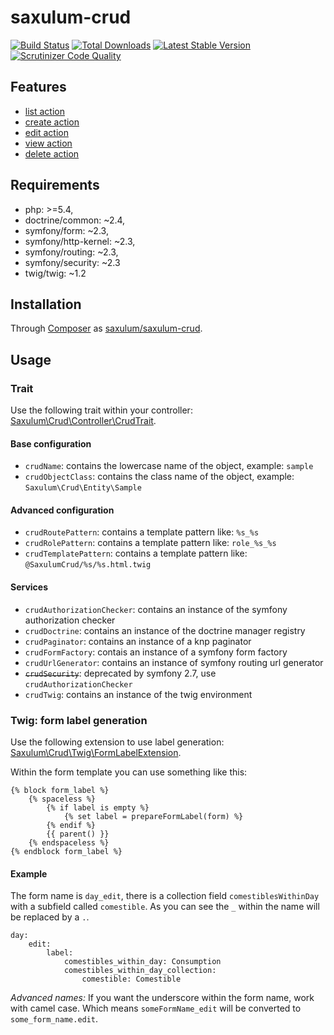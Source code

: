 # saxulum-crud

[![Build Status](https://api.travis-ci.org/saxulum/saxulum-crud.png?branch=master)](https://travis-ci.org/saxulum/saxulum-crud)
[![Total Downloads](https://poser.pugx.org/saxulum/saxulum-crud/downloads.png)](https://packagist.org/packages/saxulum/saxulum-crud)
[![Latest Stable Version](https://poser.pugx.org/saxulum/saxulum-crud/v/stable.png)](https://packagist.org/packages/saxulum/saxulum-crud)
[![Scrutinizer Code Quality](https://scrutinizer-ci.com/g/saxulum/saxulum-crud/badges/quality-score.png?b=master)](https://scrutinizer-ci.com/g/saxulum/saxulum-crud/?branch=master)

## Features

 * [list action][2]
 * [create action][3]
 * [edit action][4]
 * [view action][5]
 * [delete action][6]

## Requirements

 * php: >=5.4,
 * doctrine/common: ~2.4,
 * symfony/form: ~2.3,
 * symfony/http-kernel: ~2.3,
 * symfony/routing: ~2.3,
 * symfony/security: ~2.3
 * twig/twig: ~1.2

## Installation

Through [Composer](http://getcomposer.org) as [saxulum/saxulum-crud][1].

## Usage

### Trait

Use the following trait within your controller: [Saxulum\Crud\Controller\CrudTrait][7].

#### Base configuration

 * `crudName`: contains the lowercase name of the object, example: `sample`
 * `crudObjectClass`: contains the class name of the object, example: `Saxulum\Crud\Entity\Sample`

#### Advanced configuration

 * `crudRoutePattern`: contains a template pattern like: `%s_%s`
 * `crudRolePattern`: contains a template pattern like: `role_%s_%s`
 * `crudTemplatePattern`: contains a template pattern like: `@SaxulumCrud/%s/%s.html.twig`

#### Services

 * `crudAuthorizationChecker`: contains an instance of the symfony authorization checker
 * `crudDoctrine`: contains an instance of the doctrine manager registry
 * `crudPaginator`: contains an instance of a knp paginator
 * `crudFormFactory`: contais an instance of a symfony form factory
 * `crudUrlGenerator`: contains an instance of symfony routing url generator
 * ~~`crudSecurity`~~: deprecated by symfony 2.7, use `crudAuthorizationChecker`
 * `crudTwig`: contains an instance of the twig environment

### Twig: form label generation

Use the following extension to use label generation: [Saxulum\Crud\Twig\FormLabelExtension][8].

Within the form template you can use something like this:

```{.twig}
{% block form_label %}
    {% spaceless %}
        {% if label is empty %}
            {% set label = prepareFormLabel(form) %}
        {% endif %}
        {{ parent() }}
    {% endspaceless %}
{% endblock form_label %}
```

#### Example

The form name is `day_edit`, there is a collection field `comestiblesWithinDay`
with a subfield called `comestible`. As you can see the `_` within the name will
be replaced by a `.`.

```{.yaml}
day:
    edit:
        label:
            comestibles_within_day: Consumption
            comestibles_within_day_collection:
                comestible: Comestible
```

*Advanced names:* If you want the underscore within the form name,
work with camel case. Which means `someFormName_edit` will be converted to
`some_form_name.edit`.


[1]: https://packagist.org/packages/saxulum/saxulum-crud
[2]: doc/ListAction.md
[3]: doc/CreateAction.md
[4]: doc/EditAction.md
[5]: doc/ViewAction.md
[6]: doc/DeleteAction.md
[7]: src/Controller/CrudTrait.php
[8]: src/Twig/FormLabelExtension.php